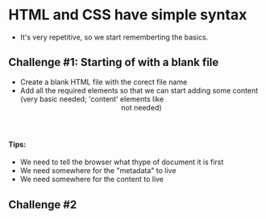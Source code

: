 # HTML and CSS have simple syntax
- It's very repetitive, so we start rememberting the basics.

## Challenge #1: Starting of with a blank file
- Create a blank HTML file with the corect file name
- Add all the required elements so that we can start adding some content (very basic needed; 'content' elements like <header> <main> not needed)

#### Tips:
- We need to tell the browser what thype of document it is first
- We need somewhere for the "metadata" to live
- We need somewhere for the content to live

## Challenge #2
